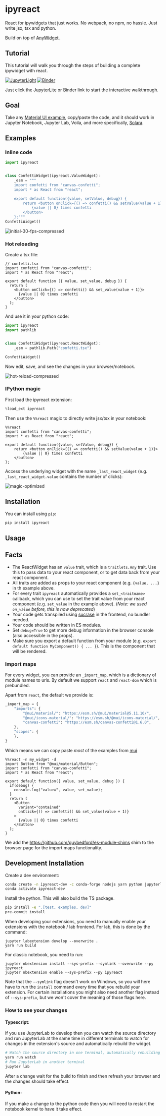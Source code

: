 # ipyreact

React for ipywidgets that just works. No webpack, no npm, no hassle. Just write jsx, tsx and python.

Build on top of [AnyWidget](https://anywidget.dev/).

## Tutorial

This tutorial will walk you through the steps of building a complete ipywidget with react.

[![JupyterLight](https://jupyterlite.rtfd.io/en/latest/_static/badge.svg)](https://widgetti.github.io/ipyreact/lab/?path=full_tutorial.ipynb)
[![Binder](https://mybinder.org/badge_logo.svg)](https://mybinder.org/v2/gh/widgetti/ipyreact/HEAD?labpath=examples%2Ffull_tutorial.ipynb)

Just click the JupyterLite or Binder link to start the interactive walkthrough.

## Goal

Take any [Material UI example](https://mui.com/material-ui/react-rating/), copy/paste the code, and it should work in Jupyter Notebook, Jupyter Lab, Voila, and more specifically, [Solara](https://github.com/widgetti/solara).

## Examples

### Inline code

```python
import ipyreact


class ConfettiWidget(ipyreact.ValueWidget):
    _esm = """
    import confetti from "canvas-confetti";
    import * as React from "react";

    export default function({value, setValue, debug}) {
        return <button onClick={() => confetti() && setValue(value + 1)}>
            {value || 0} times confetti
        </button>
    };"""
ConfettiWidget()
```

![initial-30-fps-compressed](https://user-images.githubusercontent.com/1765949/233469170-c659b670-07f5-4666-a201-80dea01ebabe.gif)

### Hot reloading

Create a tsx file:

```tsx
// confetti.tsx
import confetti from "canvas-confetti";
import * as React from "react";

export default function ({ value, set_value, debug }) {
  return (
    <button onClick={() => confetti() && set_value(value + 1)}>
      {value || 0} times confetti
    </button>
  );
}
```

And use it in your python code:

```python
import ipyreact
import pathlib


class ConfettiWidget(ipyreact.ReactWidget):
    _esm = pathlib.Path("confetti.tsx")

ConfettiWidget()
```

Now edit, save, and see the changes in your browser/notebook.

![hot-reload-compressed](https://user-images.githubusercontent.com/1765949/233470113-b2aa9284-71b9-44f0-bd52-906a08b06e14.gif)

### IPython magic

First load the ipyreact extension:

```python
%load_ext ipyreact
```

Then use the `%%react` magic to directly write jsx/tsx in your notebook:

```tsx
%%react
import confetti from "canvas-confetti";
import * as React from "react";

export default function({value, setValue, debug}) {
    return <button onClick={() => confetti() && setValue(value + 1)}>
        {value || 0} times confetti
    </button>
};
```

Access the underlying widget with the name `_last_react_widget` (e.g. `_last_react_widget.value` contains the number of clicks):

![magic-optimized](https://user-images.githubusercontent.com/1765949/233471041-62e807d6-c16d-4fc5-af5d-13c0acb2c677.gif)

## Installation

You can install using `pip`:

```bash
pip install ipyreact
```

## Usage

## Facts

- The ReactWidget has an `value` trait, which is a `traitlets.Any` trait. Use this to pass data to your react component, or to get data back from your react component.
- All traits are added as props to your react component (e.g. `{value, ...}` in th example above.
- For every trait `ipyreact` automatically provides a `set_<traitname>` callback, which you can use to set the trait value from your react component (e.g. `set_value` in the example above). (_Note: we used `on_value` before, this is now deprecated_)
- Your code gets transpiled using [sucrase](https://github.com/alangpierce/sucrase) in the frontend, no bundler needed.
- Your code should be written in ES modules.
- Set `debug=True` to get more debug information in the browser console (also accessible in the props).
- Make sure you export a default function from your module (e.g. `export default function MyComponent() { ... }`). This is the component that will be rendered.

### Import maps

For every widget, you can provide an `_import_map`, which is a dictionary of module names to urls. By default we support `react` and `react-dom` which is prebundled.

Apart from `react`, the default we provide is:

```python
_import_map = {
    "imports": {
        "@mui/material/": "https://esm.sh/@mui/material@5.11.10/",
        "@mui/icons-material/": "https://esm.sh/@mui/icons-material/",
        "canvas-confetti": "https://esm.sh/canvas-confetti@1.6.0",
    },
    "scopes": {
    },
}
```

Which means we can copy paste _most_ of the examples from [mui](https://mui.com/)

```tsx
%%react -n my_widget -d
import Button from "@mui/material/Button";
import confetti from "canvas-confetti";
import * as React from "react";

export default function({ value, set_value, debug }) {
  if(debug) {
    console.log("value=", value, set_value);
  }
  return (
    <Button
      variant="contained"
      onClick={() => confetti() && set_value(value + 1)}
    >
      {value || 0} times confetti
    </Button>
  );
}
```

We add the https://github.com/guybedford/es-module-shims shim to the browser page for the import maps functionality.

## Development Installation

Create a dev environment:

```bash
conda create -n ipyreact-dev -c conda-forge nodejs yarn python jupyterlab
conda activate ipyreact-dev
```

Install the python. This will also build the TS package.

```bash
pip install -e ".[test, examples, dev]"
pre-commit install
```

When developing your extensions, you need to manually enable your extensions with the
notebook / lab frontend. For lab, this is done by the command:

```
jupyter labextension develop --overwrite .
yarn run build
```

For classic notebook, you need to run:

```
jupyter nbextension install --sys-prefix --symlink --overwrite --py ipyreact
jupyter nbextension enable --sys-prefix --py ipyreact
```

Note that the `--symlink` flag doesn't work on Windows, so you will here have to run
the `install` command every time that you rebuild your extension. For certain installations
you might also need another flag instead of `--sys-prefix`, but we won't cover the meaning
of those flags here.

### How to see your changes

#### Typescript:

If you use JupyterLab to develop then you can watch the source directory and run JupyterLab at the same time in different
terminals to watch for changes in the extension's source and automatically rebuild the widget.

```bash
# Watch the source directory in one terminal, automatically rebuilding when needed
yarn run watch
# Run JupyterLab in another terminal
jupyter lab
```

After a change wait for the build to finish and then refresh your browser and the changes should take effect.

#### Python:

If you make a change to the python code then you will need to restart the notebook kernel to have it take effect.
